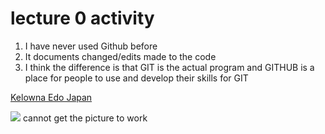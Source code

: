 # lecture 0 activity

1. I have never used Github before
2. It documents changed/edits made to the code
3. I think the difference is that GIT is the actual program and GITHUB is a place for people to use and develop their skills for GIT

[Kelowna Edo Japan](https://www.edojapan.com/)

![](./image_Kona.png)
cannot get the picture to work

